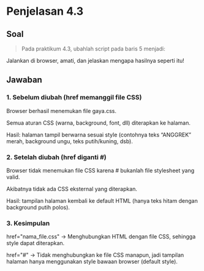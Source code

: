 # Penjelasan 4.3

## Soal

> Pada praktikum 4.3, ubahlah script pada baris 5 menjadi:

<link rel="stylesheet" type="text/css" href="#">

Jalankan di browser, amati, dan jelaskan mengapa hasilnya seperti itu!



## Jawaban

### 1. Sebelum diubah (href memanggil file CSS)

<link rel="stylesheet" type="text/css" href="CSS 4.3 .css">

Browser berhasil menemukan file gaya.css.

Semua aturan CSS (warna, background, font, dll) diterapkan ke halaman.

Hasil: halaman tampil berwarna sesuai style (contohnya teks “ANGGREK” merah, background ungu, teks putih/kuning, dsb).


### 2. Setelah diubah (href diganti #)

<link rel="stylesheet" type="text/css" href="#">

Browser tidak menemukan file CSS karena # bukanlah file stylesheet yang valid.

Akibatnya tidak ada CSS eksternal yang diterapkan.

Hasil: tampilan halaman kembali ke default HTML (hanya teks hitam dengan background putih polos).


### 3. Kesimpulan

href="nama_file.css" → Menghubungkan HTML dengan file CSS, sehingga style dapat diterapkan.

href="#" → Tidak menghubungkan ke file CSS manapun, jadi tampilan halaman hanya menggunakan style bawaan browser (default style).
